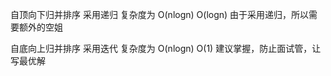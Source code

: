 自顶向下归并排序 采用递归 复杂度为 O(nlogn) O(logn)
由于采用递归，所以需要额外的空姐

自底向上归并排序 采用迭代  复杂度为 O(nlogn) O(1)
建议掌握，防止面试管，让写最优解